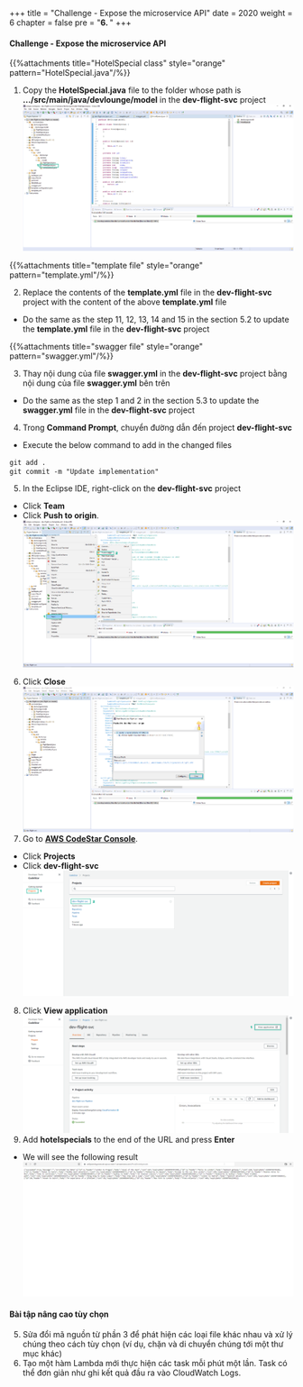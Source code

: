 +++
title = "Challenge - Expose the microservice API"
date = 2020
weight = 6
chapter = false
pre = "<b>6. </b>"
+++
#### Challenge - Expose the microservice API


{{%attachments title="HotelSpecial class" style="orange" pattern="HotelSpecial.java"/%}}

1. Copy the **HotelSpecial.java** file to the folder whose path is **…/src/main/java/devlounge/model** in the **dev-flight-svc** project
![Deploy ImageManager Lambda Function](/images/6-challenge/challenge-001.png?featherlight=false&width=90pc)

{{%attachments title="template file" style="orange" pattern="template.yml"/%}}

2. Replace the contents of the **template.yml** file in the **dev-flight-svc** project with the content of the above **template.yml** file
* Do the same as the step 11, 12, 13, 14 and 15 in the section 5.2 to update the **template.yml** file in the **dev-flight-svc** project

{{%attachments title="swagger file" style="orange" pattern="swagger.yml"/%}}

3. Thay nội dung của file **swagger.yml** in the **dev-flight-svc** project bằng nội dung của file **swagger.yml** bên trên
* Do the same as the step 1 and 2 in the section 5.3 to update the **swagger.yml** file in the **dev-flight-svc** project
4. Trong **Command Prompt**, chuyển đường dẫn đến project **dev-flight-svc**
* Execute the below command to add in the changed files
```
git add .
git commit -m "Update implementation"
```
5. In the Eclipse IDE, right-click on the **dev-flight-svc** project
* Click **Team** 
* Click **Push to origin**. 
![Deploy ImageManager Lambda Function](/images/6-challenge/challenge-002.png?featherlight=false&width=90pc)
6. Click **Close**
![Deploy ImageManager Lambda Function](/images/6-challenge/challenge-003.png?featherlight=false&width=90pc)
7. Go to [**AWS CodeStar Console**](https://console.aws.amazon.com/codesuite/codestar/home).
* Click **Projects**
* Click **dev-flight-svc**
![Deploy ImageManager Lambda Function](/images/6-challenge/challenge-004.png?featherlight=false&width=90pc)
8. Click **View application**
![Deploy ImageManager Lambda Function](/images/6-challenge/challenge-005.png?featherlight=false&width=90pc)
9. Add **hotelspecials** to the end of the URL and press **Enter**
* We will see the following result
![Deploy ImageManager Lambda Function](/images/6-challenge/challenge-006.png?featherlight=false&width=90pc)

#### Bài tập nâng cao tùy chọn
5. Sửa đổi mã nguồn từ phần 3 để phát hiện các loại file khác nhau và xử lý chúng theo cách tùy chọn (ví dụ, chặn và di chuyển chúng tới một thư mục khác)
6. Tạo một hàm Lambda mới thực hiện các task mỗi phút một lần. Task có thể đơn giản như ghi kết quả đầu ra vào CloudWatch Logs.
